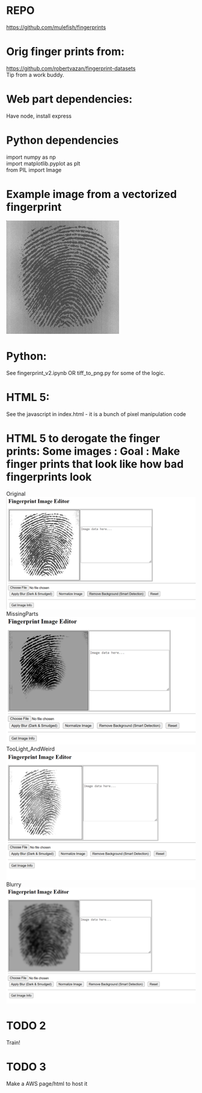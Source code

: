 # REPO
https://github.com/mulefish/fingerprints

# Orig finger prints from: 
https://github.com/robertvazan/fingerprint-datasets   
Tip from a work buddy. 

# Web part dependencies: 
Have node, install express

# Python dependencies
import numpy as np  
import matplotlib.pyplot as plt   
from PIL import Image  
 
# Example image from a vectorized fingerprint
![new_image_from_vector](new_image_from_vector.png)

# Python: 
See fingerprint_v2.ipynb OR tiff_to_png.py for some of the logic. 

# HTML 5: 
See the javascript in index.html - it is a bunch of pixel manipulation code

# HTML 5 to derogate the finger prints: Some images : Goal : Make finger prints that look like how bad fingerprints look
Original
![Original](Original.png)
MissingParts
![MissingParts](MissingParts.png)
TooLight_AndWeird
![TooLight_AndWeird](TooLight_AndWeird.png)
Blurry
![Blurry](Blurry.png)




# TODO 2 
Train! 

# TODO 3
Make a AWS page/html to host it




